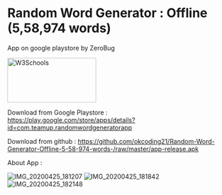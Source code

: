 # Random Word Generator : Offline (5,58,974 words)
 App on google playstore by ZeroBug



<p>
<a href="https://play.google.com/store/apps/details?id=com.teamup.randomwordgeneratorapp">
<img border="0" alt="W3Schools" src="https://user-images.githubusercontent.com/31806735/79375376-244b3b00-7f76-11ea-98ae-d0cd856b844c.png" width="200" height="100">
</a>
</p>


Download from Google Playstore : 
https://play.google.com/store/apps/details?id=com.teamup.randomwordgeneratorapp

Download from github : 
https://github.com/okcoding21/Random-Word-Generator-Offline-5-58-974-words-/raw/master/app-release.apk


About App : 

![IMG_20200425_181207](https://user-images.githubusercontent.com/31806735/80280631-e2af5280-8722-11ea-89f2-b72bba2408b6.jpg)
![IMG_20200425_181842](https://user-images.githubusercontent.com/31806735/80280636-e642d980-8722-11ea-9f4d-ff329acee588.jpg)
![IMG_20200425_182148](https://user-images.githubusercontent.com/31806735/80280641-e8a53380-8722-11ea-84f3-81aa50c136b8.jpg)

